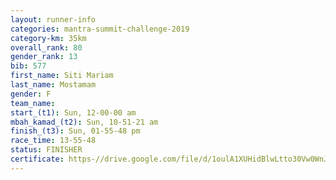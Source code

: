 ```yaml
---
layout: runner-info 
categories: mantra-summit-challenge-2019 
category-km: 35km 
overall_rank: 80
gender_rank: 13
bib: 577
first_name: Siti Mariam
last_name: Mostamam
gender: F
team_name: 
start_(t1): Sun, 12-00-00 am
mbah_kamad_(t2): Sun, 10-51-21 am
finish_(t3): Sun, 01-55-48 pm
race_time: 13-55-48
status: FINISHER
certificate: https-//drive.google.com/file/d/1oulA1XUHidBlwLtto30Vw0WnJtfyPFL8/view?usp=sharing
---
```

